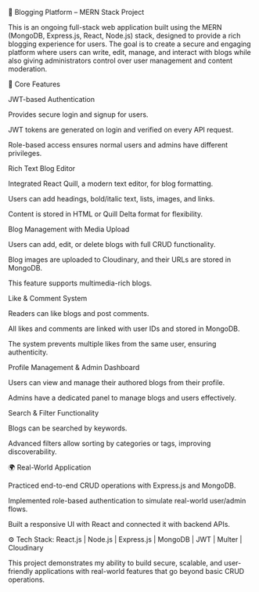 📌 Blogging Platform – MERN Stack Project

This is an ongoing full-stack web application built using the MERN (MongoDB, Express.js, React, Node.js) stack, designed to provide a rich blogging experience for users. The goal is to create a secure and engaging platform where users can write, edit, manage, and interact with blogs while also giving administrators control over user management and content moderation.

🔑 Core Features

JWT-based Authentication

Provides secure login and signup for users.

JWT tokens are generated on login and verified on every API request.

Role-based access ensures normal users and admins have different privileges.

Rich Text Blog Editor

Integrated React Quill, a modern text editor, for blog formatting.

Users can add headings, bold/italic text, lists, images, and links.

Content is stored in HTML or Quill Delta format for flexibility.

Blog Management with Media Upload

Users can add, edit, or delete blogs with full CRUD functionality.

Blog images are uploaded to Cloudinary, and their URLs are stored in MongoDB.

This feature supports multimedia-rich blogs.

Like & Comment System

Readers can like blogs and post comments.

All likes and comments are linked with user IDs and stored in MongoDB.

The system prevents multiple likes from the same user, ensuring authenticity.

Profile Management & Admin Dashboard

Users can view and manage their authored blogs from their profile.

Admins have a dedicated panel to manage blogs and users effectively.

Search & Filter Functionality

Blogs can be searched by keywords.

Advanced filters allow sorting by categories or tags, improving discoverability.

🌍 Real-World Application

Practiced end-to-end CRUD operations with Express.js and MongoDB.

Implemented role-based authentication to simulate real-world user/admin flows.

Built a responsive UI with React and connected it with backend APIs.

⚙️ Tech Stack: React.js | Node.js | Express.js | MongoDB | JWT | Multer | Cloudinary

This project demonstrates my ability to build secure, scalable, and user-friendly applications with real-world features that go beyond basic CRUD operations.
